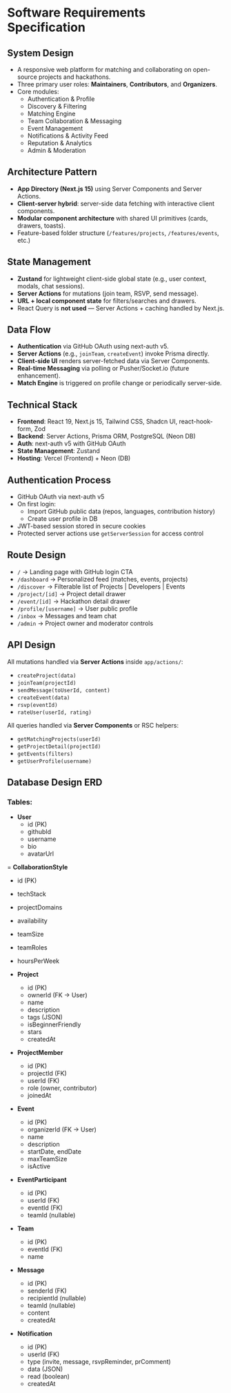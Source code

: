 # Software Requirements Specification

## System Design

- A responsive web platform for matching and collaborating on open-source projects and hackathons.
- Three primary user roles: **Maintainers**, **Contributors**, and **Organizers**.
- Core modules:
  - Authentication & Profile
  - Discovery & Filtering
  - Matching Engine
  - Team Collaboration & Messaging
  - Event Management
  - Notifications & Activity Feed
  - Reputation & Analytics
  - Admin & Moderation

## Architecture Pattern

- **App Directory (Next.js 15)** using Server Components and Server Actions.
- **Client-server hybrid**: server-side data fetching with interactive client components.
- **Modular component architecture** with shared UI primitives (cards, drawers, toasts).
- Feature-based folder structure (`/features/projects`, `/features/events`, etc.)

## State Management

- **Zustand** for lightweight client-side global state (e.g., user context, modals, chat sessions).
- **Server Actions** for mutations (join team, RSVP, send message).
- **URL + local component state** for filters/searches and drawers.
- React Query is **not used** — Server Actions + caching handled by Next.js.

## Data Flow

- **Authentication** via GitHub OAuth using next-auth v5.
- **Server Actions** (e.g., `joinTeam`, `createEvent`) invoke Prisma directly.
- **Client-side UI** renders server-fetched data via Server Components.
- **Real-time Messaging** via polling or Pusher/Socket.io (future enhancement).
- **Match Engine** is triggered on profile change or periodically server-side.

## Technical Stack

- **Frontend**: React 19, Next.js 15, Tailwind CSS, Shadcn UI, react-hook-form, Zod
- **Backend**: Server Actions, Prisma ORM, PostgreSQL (Neon DB)
- **Auth**: next-auth v5 with GitHub OAuth
- **State Management**: Zustand
- **Hosting**: Vercel (Frontend) + Neon (DB)

## Authentication Process

- GitHub OAuth via next-auth v5
- On first login:
  - Import GitHub public data (repos, languages, contribution history)
  - Create user profile in DB
- JWT-based session stored in secure cookies
- Protected server actions use `getServerSession` for access control

## Route Design

- `/` → Landing page with GitHub login CTA
- `/dashboard` → Personalized feed (matches, events, projects)
- `/discover` → Filterable list of Projects | Developers | Events
- `/project/[id]` → Project detail drawer
- `/event/[id]` → Hackathon detail drawer
- `/profile/[username]` → User public profile
- `/inbox` → Messages and team chat
- `/admin` → Project owner and moderator controls

## API Design

All mutations handled via **Server Actions** inside `app/actions/`:

- `createProject(data)`
- `joinTeam(projectId)`
- `sendMessage(toUserId, content)`
- `createEvent(data)`
- `rsvp(eventId)`
- `rateUser(userId, rating)`

All queries handled via **Server Components** or RSC helpers:

- `getMatchingProjects(userId)`
- `getProjectDetail(projectId)`
- `getEvents(filters)`
- `getUserProfile(username)`

## Database Design ERD

### Tables:

- **User**
  - id (PK)
  - githubId
  - username
  - bio
  - avatarUrl

= **CollaborationStyle**

- id (PK)
- techStack
- projectDomains
- availability
- teamSize
- teamRoles
- hoursPerWeek

- **Project**

  - id (PK)
  - ownerId (FK → User)
  - name
  - description
  - tags (JSON)
  - isBeginnerFriendly
  - stars
  - createdAt

- **ProjectMember**

  - id (PK)
  - projectId (FK)
  - userId (FK)
  - role (owner, contributor)
  - joinedAt

- **Event**

  - id (PK)
  - organizerId (FK → User)
  - name
  - description
  - startDate, endDate
  - maxTeamSize
  - isActive

- **EventParticipant**

  - id (PK)
  - userId (FK)
  - eventId (FK)
  - teamId (nullable)

- **Team**

  - id (PK)
  - eventId (FK)
  - name

- **Message**

  - id (PK)
  - senderId (FK)
  - recipientId (nullable)
  - teamId (nullable)
  - content
  - createdAt

- **Notification**
  - id (PK)
  - userId (FK)
  - type (invite, message, rsvpReminder, prComment)
  - data (JSON)
  - read (boolean)
  - createdAt
